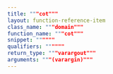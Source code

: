 ```yaml
---
title: """cot"""
layout: function-reference-item
class_name: """domain"""
function_name: """cot"""
snippet: """"""
qualifiers: """"""
return_type: """varargout"""
arguments: """(varargin)"""
---
```


